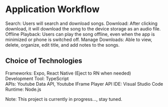 # Application Workflow

Search: Users will search and download songs. 
Download: After clicking download, it will download the song to the device storage as an audio file. 
Offline Playback: Users can play the song offline, even when the app is minimized or phone is switched off. 
Manage Downloads: Able to view, delete, organize, edit title, and add notes to the songs. 

## Choice of Technologies
Frameworks: Expo, React Native (Eject to RN when needed)  
Development Tool: TypeScript  
APIs: Youtube Data API, Youtube IFrame Player API 
IDE: Visual Studio Code 
Runtime: Node.js 

Note: This project is currently in progress..., stay tuned.
